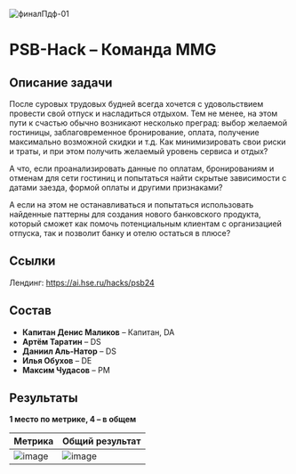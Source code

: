 ![финалПдф-01](https://github.com/user-attachments/assets/7d93c528-0d87-401e-a171-cb20be6a0e85)

# PSB-Hack – Команда MMG

## Описание задачи
После суровых трудовых будней всегда хочется с удовольствием провести свой отпуск и насладиться отдыхом. Тем не менее, на этом пути к счастью обычно возникают несколько преград: выбор желаемой гостиницы, заблаговременное бронирование, оплата, получение максимально возможной скидки и т.д. Как минимизировать свои риски и траты, и при этом получить желаемый уровень сервиса и отдых?

А что, если проанализировать данные по оплатам, бронированиям и отменам для сети гостиниц и попытаться найти скрытые зависимости с датами заезда, формой оплаты и другими признаками?

А если на этом не останавливаться и попытаться использовать найденные паттерны для создания нового банковского продукта, который сможет как помочь потенциальным клиентам с организацией отпуска, так и позволит банку и отелю остаться в плюсе?

## Ссылки
Лендинг: https://ai.hse.ru/hacks/psb24

## Состав
* **Капитан Денис Маликов** – Капитан, DA
* **Артём Таратин** – DS
* **Даниил Аль-Натор** – DS
* **Илья Обухов** – DE
* **Максим Чудасов** – PM

## Результаты
**1 место по метрике, 4 – в общем**

|                                                                                 Метрика | Общий результат                                                                                 
|-----------------------------------------------------------------------------------------|------------------------------------------------------------------------------------------------|
![image](https://github.com/user-attachments/assets/b77bd719-ecdf-4229-84bd-8f5dd500e285) | ![image](https://github.com/user-attachments/assets/3dec5ff3-7ee4-4bcd-9eea-1b69a01d81bb)

